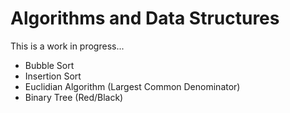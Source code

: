 # Algorithms and Data Structures

This is a work in progress...

- Bubble Sort
- Insertion Sort
- Euclidian Algorithm (Largest Common Denominator)
- Binary Tree (Red/Black)